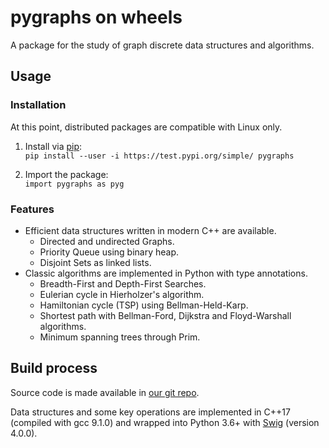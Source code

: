 # pygraphs on wheels

A package for the study of graph discrete data structures and algorithms.


## Usage

### Installation

At this point, distributed packages are compatible with Linux only.

1. Install via [pip](https://test.pypi.org/project/pygraphs/):</br>
    ```pip install --user -i https://test.pypi.org/simple/ pygraphs```

2. Import the package:</br>
    ```import pygraphs as pyg```

### Features

- Efficient data structures written in modern C++ are available.
  - Directed and undirected Graphs.
  - Priority Queue using binary heap.
  - Disjoint Sets as linked lists.
- Classic algorithms are implemented in Python with type annotations.
  - Breadth-First and Depth-First Searches.
  - Eulerian cycle in Hierholzer's algorithm.
  - Hamiltonian cycle (TSP) using Bellman-Held-Karp.
  - Shortest path with Bellman-Ford, Dijkstra and Floyd-Warshall algorithms.
  - Minimum spanning trees through Prim.


## Build process

Source code is made available in [our git repo](https://gitlab.com/baioc/pygraphs).

Data structures and some key operations are implemented in C++17 (compiled with gcc 9.1.0) and wrapped into Python 3.6+ with [Swig](http://www.swig.org/) (version 4.0.0).
